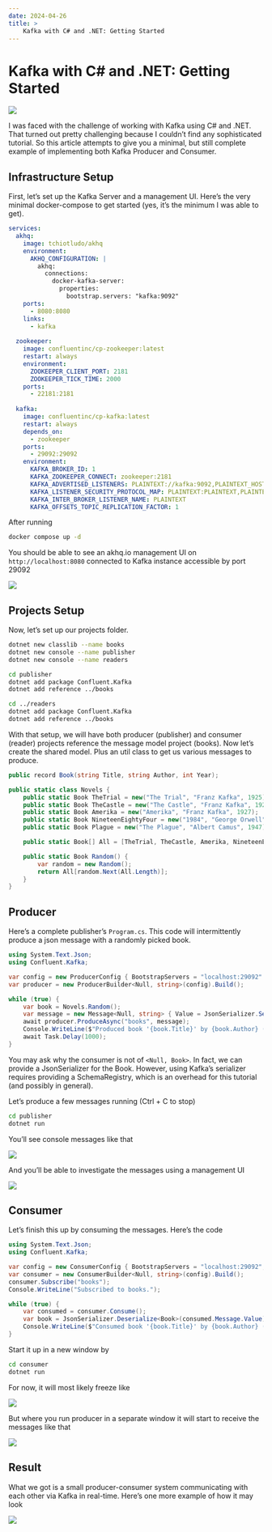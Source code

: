 ```yaml
---
date: 2024-04-26
title: >
    Kafka with C# and .NET: Getting Started
---
```


# Kafka with C# and .NET: Getting Started

![](thumb.webp)

I was faced with the challenge of working with Kafka using C# and .NET. That turned out pretty challenging because I couldn’t find any sophisticated tutorial. So this article attempts to give you a minimal, but still complete example of implementing both Kafka Producer and Consumer.

## Infrastructure Setup

First, let’s set up the Kafka Server and a management UI. Here’s the very minimal docker-compose to get started (yes, it’s the minimum I was able to get).

```yaml
services:
  akhq:
    image: tchiotludo/akhq
    environment:
      AKHQ_CONFIGURATION: |
        akhq:
          connections:
            docker-kafka-server:
              properties:
                bootstrap.servers: "kafka:9092"
    ports:
      - 8080:8080
    links:
      - kafka
  
  zookeeper:
    image: confluentinc/cp-zookeeper:latest
    restart: always
    environment:
      ZOOKEEPER_CLIENT_PORT: 2181
      ZOOKEEPER_TICK_TIME: 2000
    ports:
      - 22181:2181
  
  kafka:
    image: confluentinc/cp-kafka:latest
    restart: always
    depends_on:
      - zookeeper
    ports:
      - 29092:29092
    environment:
      KAFKA_BROKER_ID: 1
      KAFKA_ZOOKEEPER_CONNECT: zookeeper:2181
      KAFKA_ADVERTISED_LISTENERS: PLAINTEXT://kafka:9092,PLAINTEXT_HOST://localhost:29092
      KAFKA_LISTENER_SECURITY_PROTOCOL_MAP: PLAINTEXT:PLAINTEXT,PLAINTEXT_HOST:PLAINTEXT
      KAFKA_INTER_BROKER_LISTENER_NAME: PLAINTEXT
      KAFKA_OFFSETS_TOPIC_REPLICATION_FACTOR: 1
```

After running

```sh
docker compose up -d
```

You should be able to see an akhq.io management UI on `http://localhost:8080` connected to Kafka instance accessible by port 29092

![](akhq.webp)

## Projects Setup

Now, let’s set up our projects folder.

```sh
dotnet new classlib --name books
dotnet new console --name publisher
dotnet new console --name readers

cd publisher
dotnet add package Confluent.Kafka
dotnet add reference ../books

cd ../readers
dotnet add package Confluent.Kafka
dotnet add reference ../books
```

With that setup, we will have both producer (publisher) and consumer (reader) projects reference the message model project (books). Now let’s create the shared model. Plus an util class to get us various messages to produce.

```csharp
public record Book(string Title, string Author, int Year);

public static class Novels {
    public static Book TheTrial = new("The Trial", "Franz Kafka", 1925);
    public static Book TheCastle = new("The Castle", "Franz Kafka", 1926);
    public static Book Amerika = new("Amerika", "Franz Kafka", 1927);
    public static Book NineteenEightyFour = new("1984", "George Orwell", 1949);
    public static Book Plague = new("The Plague", "Albert Camus", 1947);

    public static Book[] All = [TheTrial, TheCastle, Amerika, NineteenEightyFour, Plague];

    public static Book Random() {
        var random = new Random();
        return All[random.Next(All.Length)];
    }
}
```

## Producer

Here’s a complete publisher’s `Program.cs`. This code will intermittently produce a json message with a randomly picked book.

```csharp
using System.Text.Json;
using Confluent.Kafka;

var config = new ProducerConfig { BootstrapServers = "localhost:29092" };
var producer = new ProducerBuilder<Null, string>(config).Build();

while (true) {
    var book = Novels.Random();
    var message = new Message<Null, string> { Value = JsonSerializer.Serialize(book) };
    await producer.ProduceAsync("books", message);
    Console.WriteLine($"Produced book '{book.Title}' by {book.Author} ({book.Year})");
    await Task.Delay(1000);
}
```

You may ask why the consumer is not of `<Null, Book>`. In fact, we can provide a JsonSerializer for the Book. However, using Kafka’s serializer requires providing a SchemaRegistry, which is an overhead for this tutorial (and possibly in general).

Let’s produce a few messages running (Ctrl + C to stop)

```sh
cd publisher
dotnet run
```

You’ll see console messages like that

![](producer.webp)

And you’ll be able to investigate the messages using a management UI

![](produced.webp)

## Consumer

Let’s finish this up by consuming the messages. Here’s the code

```csharp
using System.Text.Json;
using Confluent.Kafka;

var config = new ConsumerConfig { BootstrapServers = "localhost:29092", GroupId = "reader" };
var consumer = new ConsumerBuilder<Null, string>(config).Build();
consumer.Subscribe("books");
Console.WriteLine("Subscribed to books.");

while (true) {
    var consumed = consumer.Consume();
    var book = JsonSerializer.Deserialize<Book>(consumed.Message.Value)!;
    Console.WriteLine($"Consumed book '{book.Title}' by {book.Author} ({book.Year})");
}
```

Start it up in a new window by

```sh
cd consumer
dotnet run
```

For now, it will most likely freeze like

![](frozen.webp)

But where you run producer in a separate window it will start to receive the messages like that

![](consumed.webp)

## Result

What we got is a small producer-consumer system communicating with each other via Kafka in real-time. Here’s one more example of how it may look

![](final.webp)